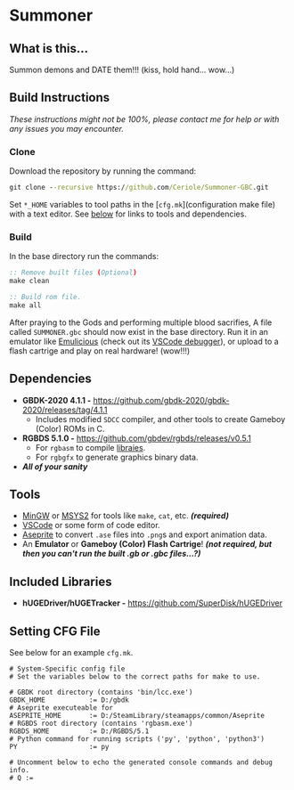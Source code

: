 # Summoner

## What is this...

Summon demons and DATE them!!! (kiss, hold hand... wow...)

## Build Instructions

*These instructions might not be 100%, please contact me for help or with any issues you may encounter.*

### Clone

Download the repository by running the command:
```bat
git clone --recursive https://github.com/Ceriole/Summoner-GBC.git
```

Set `*_HOME` variables to tool paths in the [`cfg.mk`](configuration make file) with a text editor. See [below](#requirements) for links to tools and dependencies.

### Build

In the base directory run the commands:

```bat
:: Remove built files (Optional)
make clean

:: Build rom file.
make all
```

After praying to the Gods and performing multiple blood sacrifies, A file called `SUMMONER.gbc` should now exist in the base directory. Run it in an emulator like [Emulicious](https://emulicious.net/) (check out its [VSCode debugger](https://marketplace.visualstudio.com/items?itemName=emulicious.emulicious-debugger)), or upload to a flash cartrige and play on real hardware! (wow!!!)

## Dependencies

- **GBDK-2020 4.1.1 -** https://github.com/gbdk-2020/gbdk-2020/releases/tag/4.1.1
    - Includes modified `SDCC` compiler, and other tools to create Gameboy (Color) ROMs in C.
- **RGBDS 5.1.0 -** https://github.com/gbdev/rgbds/releases/v0.5.1
    - For `rgbasm` to compile [libraies](lib).
    - For `rgbgfx` to generate graphics binary data.
- ***All of your sanity***

## Tools

- [MinGW](https://sourceforge.net/projects/mingw/) or [MSYS2](https://www.msys2.org/) for tools like `make`, `cat`, etc. ***(required)***
- [VSCode](https://code.visualstudio.com/) or some form of code editor.
- [Aseprite](https://www.aseprite.org/) to convert `.ase` files into `.png`s and export animation data.
- An **Emulator** or **Gameboy (Color) Flash Cartrige**! ***(not required, but then you can't run the built .gb or .gbc files...?)***

## Included Libraries

- **hUGEDriver/hUGETracker -** https://github.com/SuperDisk/hUGEDriver

## Setting CFG File

See below for an example `cfg.mk`.

```make
# System-Specific config file
# Set the variables below to the correct paths for make to use.

# GBDK root directory (contains 'bin/lcc.exe')
GBDK_HOME			:= D:/gbdk
# Aseprite executeable for 
ASEPRITE_HOME		:= D:/SteamLibrary/steamapps/common/Aseprite
# RGBDS root directory (contains 'rgbasm.exe')
RGBDS_HOME			:= D:/RGBDS/5.1
# Python command for running scripts ('py', 'python', 'python3')
PY					:= py

# Uncomment below to echo the generated console commands and debug info.
# Q :=
```